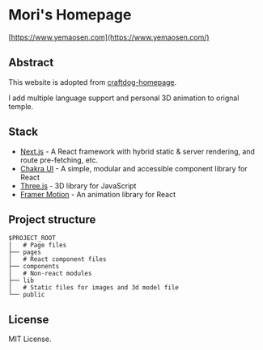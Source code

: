 # Mori's Homepage

[https://www.yemaosen.com](https://www.yemaosen.com/)

## Abstract

This website is adopted from [craftdog-homepage](https://www.craftz.dog/).

I add multiple language support and personal 3D animation to orignal temple.

## Stack

- [Next.js](https://nextjs.org/) - A React framework with hybrid static & server rendering, and route pre-fetching, etc.
- [Chakra UI](https://chakra-ui.com/) - A simple, modular and accessible component library for React
- [Three.js](https://threejs.org/) - 3D library for JavaScript
- [Framer Motion](https://www.framer.com/motion/) - An animation library for React

## Project structure

```
$PROJECT_ROOT
│   # Page files
├── pages
│   # React component files
├── components
│   # Non-react modules
├── lib
│   # Static files for images and 3d model file
└── public
```

## License

MIT License.

